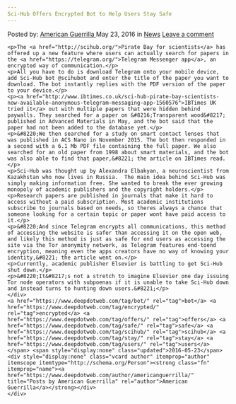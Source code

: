 ```yaml
---
Sci-Hub Offers Encrypted Bot to Help Users Stay Safe
---
```

<article class="post-listing post-14214 post type-post status-publish format-standard hentry category-news tag-bot tag-encrypted tag-offers tag-safe tag-scihub tag-stay tag-users">
    <div class="post-inner">
        <span>Posted by: <a href="https://www.deepdotweb.com/author/americanguerrilla/" title="">American Guerrilla </a></span>
    <span>May 23, 2016</span>
    <span>in <a href="https://www.deepdotweb.com/category/news/" rel="category tag">News</a></span>
    <span><a href="https://www.deepdotweb.com/2016/05/23/sci-hub-offers-encrypted-bot-help-users-stay-safe/#respond">Leave a comment</a></span>
    </p>
    <div class="clear"></div>
    
    <p>The <a href="http://scihub.org/">Pirate Bay for scientists</a> has offered up a new feature where users can actually search for papers in the <a href="https://telegram.org/">Telegram Messenger app</a>, an encrypted way of communication.</p>
    <p>All you have to do is download Telegram onto your mobile device, add Sci-Hub bot @scihubot and enter the title of the paper you want to download. The bot instantly replies with the PDF version of the paper to your device.</p>
    <p><a href="http://www.ibtimes.co.uk/sci-hub-pirate-bay-scientists-now-available-anonymous-telegram-messaging-app-1560576">IBTimes UK tried it</a> out with multiple papers that were hidden behind paywalls. They searched for a paper on &#8216;Transparent wood&#8217; published in Advanced Materials in May, and the bot said that the paper had not been added to the database yet.</p>
    <p>&#8220;We then searched for a study on smart contact lenses that was published in ACS Nano in November 2015. The bot then responded in a second with a 6.1 Mb PDF file containing the full paper. We also searched for an old paper from 1998 about smart materials, and the bot was also able to find that paper,&#8221; the article on IBTimes read.</p>
    <p>Sci-Hub was thought up by Alexandra Elbakyan, a neuroscientist from Kazakhstan who now lives in Russia.  The main idea behind Sci-Hub was simply making information free. She wanted to break the ever growing monopoly of academic publishers and the copyright holders.</p>
    <p>Research papers are published in journals that make it hard to access without a paid subscription. Most academic institutions subscribe to journals based on needs, so theres always a chance that someone looking for a certain topic or paper wont have paid access to it.</p>
    <p>&#8220;And since Telegram encrypts all communications, this method of accessing the website is safer than accessing it on the open web, and likely this method is just as safe for end users as accessing the site via the Tor anonymity network, as Telegram features end-toend encryption, meaning even the apps creators have no way of knowing your identity,&#8221; the article went on.</p>
    <p>Currently, academic publisher Elsevier is battling to get Sci-Hub shut down.</p>
    <p>&#8220;It&#8217;s not a stretch to imagine Elsevier one day issuing Tor node operators with subpoenas if it is unable to take Sci-Hub down and instead turns to hunting down users.&#8221;</p>
    </div>
    <a href="https://www.deepdotweb.com/tag/bot/" rel="tag">bot</a> <a href="https://www.deepdotweb.com/tag/encrypted/" rel="tag">encrypted</a> <a href="https://www.deepdotweb.com/tag/offers/" rel="tag">offers</a> <a href="https://www.deepdotweb.com/tag/safe/" rel="tag">safe</a> <a href="https://www.deepdotweb.com/tag/scihub/" rel="tag">scihub</a> <a href="https://www.deepdotweb.com/tag/stay/" rel="tag">stay</a> <a href="https://www.deepdotweb.com/tag/users/" rel="tag">users</a></span> <span style="display:none" class="updated">2016-05-23</span>
    <div style="display:none" class="vcard author" itemprop="author" itemscope itemtype="http://schema.org/Person"><strong class="fn" itemprop="name"><a href="https://www.deepdotweb.com/author/americanguerrilla/" title="Posts by American Guerrilla" rel="author">American Guerrilla</a></strong></div>
    </div>
</article>

